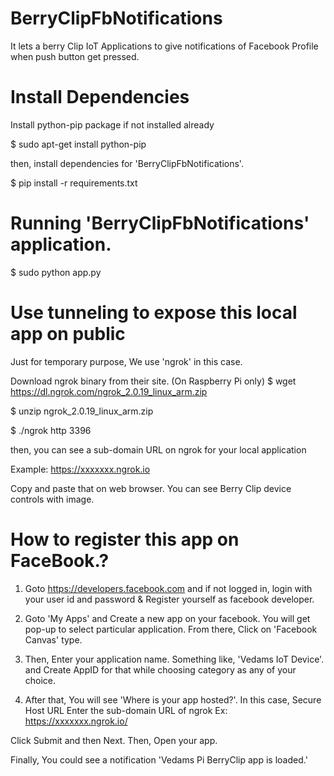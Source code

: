 # BerryClipFbNotifications
It lets a berry Clip IoT Applications to give notifications of Facebook Profile when push button get pressed.

# Install Dependencies
Install python-pip package if not installed already

$ sudo apt-get install python-pip

then, install dependencies for 'BerryClipFbNotifications'.

$ pip install -r requirements.txt

# Running 'BerryClipFbNotifications' application.

$ sudo python app.py

# Use tunneling to expose this local app on public
Just for temporary purpose, We use 'ngrok' in this case.

Download ngrok binary from their site. (On Raspberry Pi only)
$ wget https://dl.ngrok.com/ngrok_2.0.19_linux_arm.zip

$ unzip ngrok_2.0.19_linux_arm.zip

$ ./ngrok http 3396

then, you can see a sub-domain URL on ngrok for your local application

Example:  https://xxxxxxx.ngrok.io

Copy and paste that on web browser. You can see Berry Clip device controls with image.

# How to register this app on FaceBook.?

1. Goto https://developers.facebook.com and if not logged in, login with your user id and password & Register yourself as facebook developer.

2. Goto 'My Apps' and Create a new app on your facebook. You will get pop-up to select particular application. From there, Click on 'Facebook Canvas' type.

3. Then, Enter your application name. Something like, 'Vedams IoT Device'. and Create AppID for that while choosing category as any of your choice. 

4. After that, You will see 'Where is your app hosted?'. In this case, 
	Secure Host URL
		Enter the sub-domain URL of ngrok
		Ex: https://xxxxxxx.ngrok.io/

Click Submit and then Next. Then, Open your app. 

Finally, You could see a notification 'Vedams Pi BerryClip app is loaded.'
